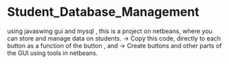 # Student_Database_Management
using javaswing gui and mysql , this is a project on netbeans, where you can store and manage data on students.
-> Copy this code, directly to each button as a function of the button , and
-> Create buttons and other parts of the GUI using tools in netbeans.
